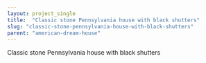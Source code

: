 ```yaml
---
layout: project_single
title:  "Classic stone Pennsylvania house with black shutters"
slug: "classic-stone-pennsylvania-house-with-black-shutters"
parent: "american-dream-house"
---
```

Classic stone Pennsylvania house with black shutters